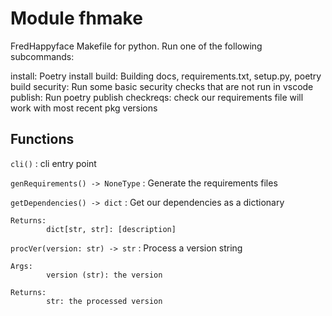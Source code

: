 Module fhmake
=============
FredHappyface Makefile for python. Run one of the following subcommands:

install: Poetry install
build: Building docs, requirements.txt, setup.py, poetry build
security: Run some basic security checks that are not run in vscode
publish: Run poetry publish
checkreqs: check our requirements file will work with most recent pkg versions

Functions
---------

    
`cli()`
:   cli entry point

    
`genRequirements() ‑> NoneType`
:   Generate the requirements files

    
`getDependencies() ‑> dict`
:   Get our dependencies as a dictionary
    
    Returns:
            dict[str, str]: [description]

    
`procVer(version: str) ‑> str`
:   Process a version string
    
    Args:
            version (str): the version
    
    Returns:
            str: the processed version